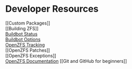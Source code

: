 # Developer Resources

[[Custom Packages]]  
[[Building ZFS]]  
[Buildbot Status][buildbot-status]  
[Buildbot Options][control-buildbot]  
[OpenZFS Tracking][openzfs-tracking]  
[[OpenZFS Patches]]  
[[OpenZFS Exceptions]]  
[OpenZFS Documentation][openzfs-devel] 
[[Git and GitHub for beginners]] 

[openzfs-devel]: http://open-zfs.org/wiki/Developer_resources
[openzfs-tracking]: http://build.zfsonlinux.org/openzfs-tracking.html
[buildbot-status]: http://build.zfsonlinux.org/tgrid?length=100&branch=master&category=Tests&rev_order=desc
[control-buildbot]: https://github.com/zfsonlinux/zfs/wiki/Buildbot-Options